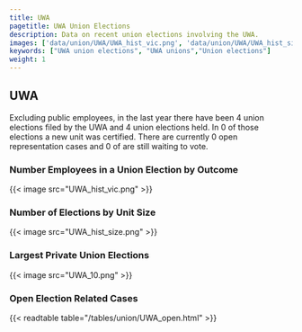 ```yaml
---
title: UWA
pagetitle: UWA Union Elections
description: Data on recent union elections involving the UWA.
images: ['data/union/UWA/UWA_hist_vic.png', 'data/union/UWA/UWA_hist_size.png', 'data/union/UWA/UWA_10.png']
keywords: ["UWA union elections", "UWA unions","Union elections"]
weight: 1
---
```

##  UWA

Excluding public employees, in the last year there have been 4 union elections filed by the UWA and 4 union elections held. In 0 of those elections a new unit was certified. There are currently 0 open representation cases and 0 of are still waiting to vote.

### Number Employees in a Union Election by Outcome
{{< image src="UWA_hist_vic.png" >}}

### Number of Elections by Unit Size
{{< image src="UWA_hist_size.png" >}}

### Largest Private Union Elections
{{< image src="UWA_10.png" >}}

### Open Election Related Cases
{{< readtable table="/tables/union/UWA_open.html" >}}

